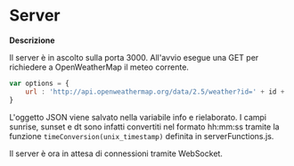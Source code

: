 # Server
**Descrizione**

Il server è in ascolto sulla porta 3000.
All'avvio esegue una GET per richiedere a OpenWeatherMap il meteo corrente.
```javascript
var options = {
	url : 'http://api.openweathermap.org/data/2.5/weather?id=' + id + '&units=metric&appid=' + appid
}
```
L'oggetto JSON viene salvato nella variabile info e rielaborato. I campi sunrise, sunset e dt sono infatti convertiti nel formato hh:mm:ss tramite la funzione `timeConversion(unix_timestamp)` definita in serverFunctions.js.  

Il server è ora in attesa di connessioni tramite WebSocket.


